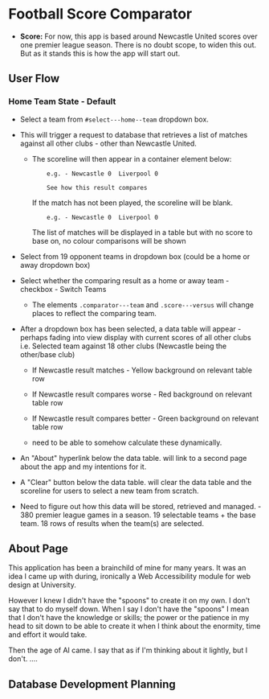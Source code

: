# Football Score Comparator

+ **Score:** For now, this app is based around Newcastle United scores over one premier league season.  There is no doubt scope, to widen this out. But as it stands this is how the app will start out.
 

## User Flow

### Home Team State - Default

+ Select a team from `#select---home--team` dropdown box.

+ This will trigger a request to database that retrieves a list of matches against all other clubs - other than Newcastle United.
 
  + The scoreline will then appear in a container element below:  
    ```
        e.g. - Newcastle 0  Liverpool 0
    
        See how this result compares
    ```

    If the match has not been played, the scoreline will be blank.
    
    ```
        e.g. - Newcastle 0  Liverpool 0
    ```

    The list of matches will be displayed in a table but with no score to base on, no colour comparisons will be shown

 
+ Select from 19 opponent teams in dropdown box  (could be a home or away dropdown box)

+ Select whether the comparing result as a home or away team - checkbox - Switch Teams

  + The elements `.comparator---team` and `.score---versus` will change places to reflect the comparing team. 

+ After a dropdown box has been selected, a data table will appear - perhaps fading into view display with current scores of all other clubs i.e. Selected team against 18 other clubs (Newcastle being the other/base club)
	
  + If Newcastle result matches  - Yellow background on relevant table row
  + If Newcastle result compares worse - Red background on relevant table row
  + If Newcastle result compares better - Green background on relevant table row

  + need to be able to somehow calculate these dynamically. 
 
+ An "About" hyperlink below the data table. will link to a second page about the app and my intentions for it.

+ A "Clear" button below the data table. will clear the data table and the scoreline for users to select a new team from scratch. 

+ Need to figure out how this data will be stored, retrieved and managed.  - 380 premier league games in a season. 19 selectable teams + the base team.  18 rows of results when the team(s) are selected.

## About Page

This application has been a brainchild of mine for many years. It was an idea I came up with during, ironically a Web Accessibility module for web design at University.  

However I knew I didn't have the "spoons" to create it on my own. I don't say that to do myself down. When I say I don't have the "spoons" I mean that I don't have the knowledge or skills; the power or the patience in my head to sit down to be able to create it when I think about the enormity, time and effort it would take.

Then the age of AI came. I say that as if I'm thinking about it lightly, but I don't.  ....  

## Database Development Planning